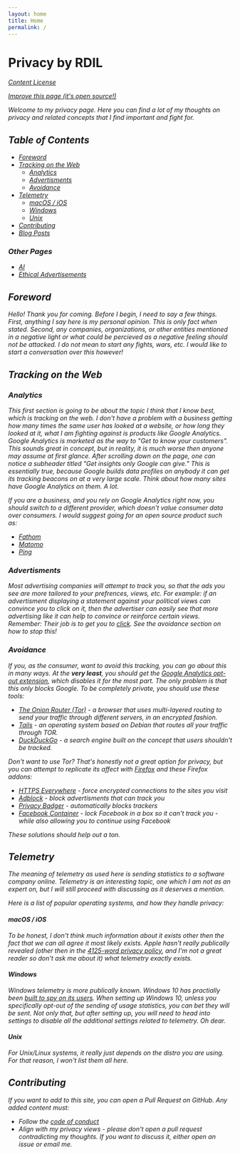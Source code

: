 ```yaml
---
layout: home
title: Home
permalink: /
---
```


# Privacy by RDIL

<i class="fa fa-book" /> [Content License](/LICENSE/)

<i class="fab fa-github" /> [Improve this page (it's open source!)](https://github.com/rdilweb/privacy)

Welcome to my privacy page. Here you can find a lot of my thoughts on privacy and related concepts that I find important and fight for.

## Table of Contents

* [Foreword](#foreword)
* [Tracking on the Web](#tracking-on-the-web)
  * [Analytics](#analytics)
  * [Advertisments](#advertisments)
  * [Avoidance](#avoidance)
* [Telemetry](#telemetry)
  * [macOS / iOS](#macos--ios)
  * [Windows](#windows)
  * [Unix](#unix)
* [Contributing](#contributing)
* [Blog Posts](#blog-posts)

### Other Pages

* [AI](/pages/ai/)
* [Ethical Advertisements](/pages/ethical-ads/)

## Foreword

Hello! Thank you for coming.
Before I begin, I need to say a few things.
First, anything I say here is my personal opinion. This is only fact when stated.
Second, any companies, organizations, or other entities mentioned in a negative light or what could be percieved as a negative feeling should not be attacked.
I do not mean to start any fights, wars, etc.
I would like to start a conversation over this however!

## Tracking on the Web

### Analytics

This first section is going to be about the topic I think that I know best, which is tracking on the web.
I don't have a problem with a business getting how many times the same user has looked at a website, or how long they looked at it,
what I am fighting against is products like Google Analytics.
Google Analytics is marketed as the way to "Get to know your customers".
This sounds great in concept, but in reality, it is much worse then anyone may assume at first glance.
After scrolling down on the page, one can notice a subheader titled "Get insights only Google can give."
This is essentially true, because Google builds data profiles on anybody it can get its tracking beacons on
at a very large scale. Think about how many sites have Google Analytics on them. A *lot*.

If you are a business, and you rely on Google Analytics right now, you should switch to a different provider,
which doesn't value consumer data over consumers. I would suggest going for an open source product such as:

* [Fathom](https://usefathom.com/)
* [Matomo](https://matomo.org/)
* [Ping](https://github.com/parkr/ping)

### Advertisments

Most advertising companies will attempt to track you, so that the ads you see are more tailored to your prefrences, views, etc.
For example: if an advertisment displaying a statement against your political views can convince you to click on it, then the advertiser can easily see that more advertising like it can help to convince or reinforce certain views.
Remember: Their job is to get you to <span style="cursor: pointer; text-decoration: underline" onClick="window.alert('Did you read what I just said, or did you just click this to see what it does?');">click</span>.
See the avoidance section on how to stop this!

### Avoidance

If you, as the consumer, want to avoid this tracking, you can go about this in many ways.
At the **very least**, you should get the [Google Analytics opt-out extension](https://tools.google.com/dlpage/gaoptout), which disables it for the most part.
The only problem is that this only blocks Google. To be completely private, you should use these tools:

* [The Onion Router (Tor)](https://torproject.org/) - a browser that uses multi-layered routing to send your traffic through different servers, in an encrypted fashion.
* [Tails](https://tails.boum.org/) - an operating system based on Debian that routes all your traffic through TOR.
* [DuckDuckGo](https://duckduckgo.com/) - a search engine built on the concept that users shouldn't be tracked.

Don't want to use Tor? That's honestly not a great option for privacy, but you can attempt to replicate its affect with [Firefox](https://mozilla.org/firefox) and these Firefox addons:

* [HTTPS Everywhere](https://addons.mozilla.org/en-US/firefox/addon/https-everywhere/) - force encrypted connections to the sites you visit
* [Adblock](https://addons.mozilla.org/en-US/firefox/addon/adblock-plus/) - block advertisments that can track you
* [Privacy Badger](https://addons.mozilla.org/en-US/firefox/addon/privacy-badger17/) - automatically blocks trackers
* [Facebook Container](https://addons.mozilla.org/en-US/firefox/addon/facebook-container/) - lock Facebook in a box so it can't track you - while also allowing you to continue using Facebook

These solutions should help out a *ton*.

## Telemetry

The meaning of telemetry as used here is sending statistics to a software company online.
Telemetry is an interesting topic, one which I am not as an expert on, but I will still proceed with discussing as it deserves a mention.

Here is a list of popular operating systems, and how they handle privacy:

#### macOS / iOS

To be honest, I don't think much information about it exists other then the fact that we can all agree it most likely exists.
Apple hasn't really publically revealed (other then in the [4125-word privacy policy](/static/apple-privacy-policy-08292019.txt), and I'm not a great reader so don't ask me about it) what telemetry exactly exists.

#### Windows

Windows telemetry is more publically known. Windows 10 has practially been [built to spy on its users](https://www.forbes.com/sites/gordonkelly/2015/11/02/microsoft-confirms-unstoppable-windows-10-tracking/).
When setting up Windows 10, unless you specifically opt-out of the sending of usage statistics, you can bet they will be sent.
Not only that, but after setting up, you will need to head into settings to disable all the additional settings related to telemetry.
Oh dear.

#### Unix

For Unix/Linux systems, it really just depends on the distro you are using. For that reason, I won't list them all here.

## Contributing

If you want to add to this site, you can open a Pull Request on GitHub. Any added content *must*:
* Follow the [code of conduct](/pages/code-of-conduct/)
* Align with my privacy views - please don't open a pull request contradicting my thoughts. If you want to discuss it, either open an issue or email me.

